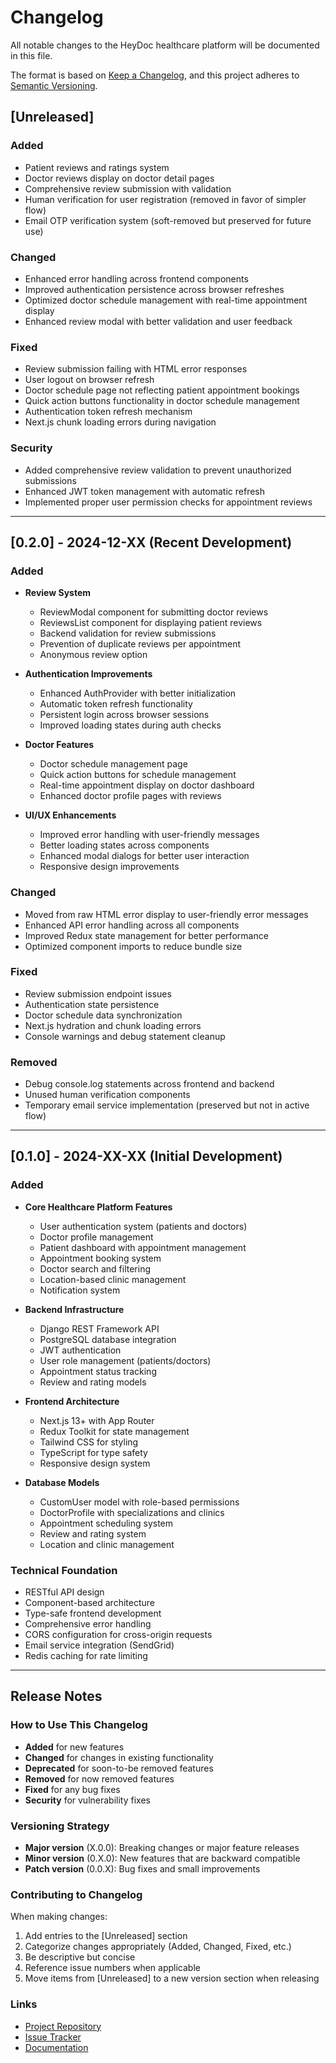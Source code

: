 # Changelog

All notable changes to the HeyDoc healthcare platform will be documented in this file.

The format is based on [Keep a Changelog](https://keepachangelog.com/en/1.0.0/),
and this project adheres to [Semantic Versioning](https://semver.org/spec/v2.0.0.html).

## [Unreleased]

### Added
- Patient reviews and ratings system
- Doctor reviews display on doctor detail pages
- Comprehensive review submission with validation
- Human verification for user registration (removed in favor of simpler flow)
- Email OTP verification system (soft-removed but preserved for future use)

### Changed
- Enhanced error handling across frontend components
- Improved authentication persistence across browser refreshes
- Optimized doctor schedule management with real-time appointment display
- Enhanced review modal with better validation and user feedback

### Fixed
- Review submission failing with HTML error responses
- User logout on browser refresh
- Doctor schedule page not reflecting patient appointment bookings
- Quick action buttons functionality in doctor schedule management
- Authentication token refresh mechanism
- Next.js chunk loading errors during navigation

### Security
- Added comprehensive review validation to prevent unauthorized submissions
- Enhanced JWT token management with automatic refresh
- Implemented proper user permission checks for appointment reviews

---

## [0.2.0] - 2024-12-XX (Recent Development)

### Added
- **Review System**
  - ReviewModal component for submitting doctor reviews
  - ReviewsList component for displaying patient reviews
  - Backend validation for review submissions
  - Prevention of duplicate reviews per appointment
  - Anonymous review option

- **Authentication Improvements**
  - Enhanced AuthProvider with better initialization
  - Automatic token refresh functionality
  - Persistent login across browser sessions
  - Improved loading states during auth checks

- **Doctor Features**
  - Doctor schedule management page
  - Quick action buttons for schedule management
  - Real-time appointment display on doctor dashboard
  - Enhanced doctor profile pages with reviews

- **UI/UX Enhancements**
  - Improved error handling with user-friendly messages
  - Better loading states across components
  - Enhanced modal dialogs for better user interaction
  - Responsive design improvements

### Changed
- Moved from raw HTML error display to user-friendly error messages
- Enhanced API error handling across all components
- Improved Redux state management for better performance
- Optimized component imports to reduce bundle size

### Fixed
- Review submission endpoint issues
- Authentication state persistence
- Doctor schedule data synchronization
- Next.js hydration and chunk loading errors
- Console warnings and debug statement cleanup

### Removed
- Debug console.log statements across frontend and backend
- Unused human verification components
- Temporary email service implementation (preserved but not in active flow)

---

## [0.1.0] - 2024-XX-XX (Initial Development)

### Added
- **Core Healthcare Platform Features**
  - User authentication system (patients and doctors)
  - Doctor profile management
  - Patient dashboard with appointment management
  - Appointment booking system
  - Doctor search and filtering
  - Location-based clinic management
  - Notification system

- **Backend Infrastructure**
  - Django REST Framework API
  - PostgreSQL database integration
  - JWT authentication
  - User role management (patients/doctors)
  - Appointment status tracking
  - Review and rating models

- **Frontend Architecture**
  - Next.js 13+ with App Router
  - Redux Toolkit for state management
  - Tailwind CSS for styling
  - TypeScript for type safety
  - Responsive design system

- **Database Models**
  - CustomUser model with role-based permissions
  - DoctorProfile with specializations and clinics
  - Appointment scheduling system
  - Review and rating system
  - Location and clinic management

### Technical Foundation
- RESTful API design
- Component-based architecture
- Type-safe frontend development
- Comprehensive error handling
- CORS configuration for cross-origin requests
- Email service integration (SendGrid)
- Redis caching for rate limiting

---

## Release Notes

### How to Use This Changelog

- **Added** for new features
- **Changed** for changes in existing functionality
- **Deprecated** for soon-to-be removed features
- **Removed** for now removed features
- **Fixed** for any bug fixes
- **Security** for vulnerability fixes

### Versioning Strategy

- **Major version** (X.0.0): Breaking changes or major feature releases
- **Minor version** (0.X.0): New features that are backward compatible
- **Patch version** (0.0.X): Bug fixes and small improvements

### Contributing to Changelog

When making changes:
1. Add entries to the [Unreleased] section
2. Categorize changes appropriately (Added, Changed, Fixed, etc.)
3. Be descriptive but concise
4. Reference issue numbers when applicable
5. Move items from [Unreleased] to a new version section when releasing

### Links

- [Project Repository](https://github.com/yourusername/heydoc)
- [Issue Tracker](https://github.com/yourusername/heydoc/issues)
- [Documentation](https://docs.heydoc.com)